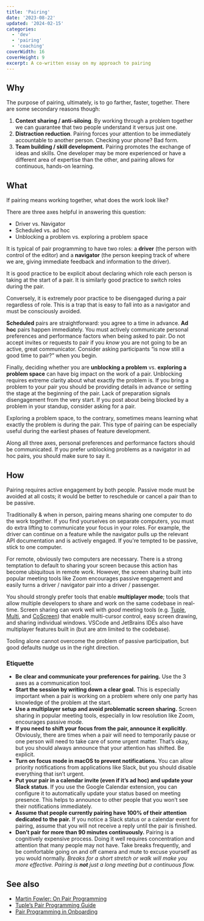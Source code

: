 ```yaml
---
title: 'Pairing'
date: '2023-08-22'
updated: '2024-02-15'
categories:
  - 'dev'
  - 'pairing'
  - 'coaching'
coverWidth: 16
coverHeight: 9
excerpt: A co-written essay on my approach to pairing
---
```


## Why

The purpose of pairing, ultimately, is to go farther, faster, together.
There are some secondary reasons though:

1. **Context sharing / anti-siloing**. By working through a problem together we can guarantee that two people understand it versus just one.
2. **Distraction reduction**. Pairing forces your attention to be immediately accountable to another person. Checking your phone? Bad form.
3. **Team building / skill development.** Pairing promotes the exchange of ideas and skills. One developer may be more experienced or have a different area of expertise than the other, and pairing allows for continuous, hands-on learning.

## What

If pairing means working together, what does the work look like?

There are three axes helpful in answering this question:

* Driver vs. Navigator
* Scheduled vs. ad hoc
* Unblocking a problem vs. exploring a problem space

It is typical of pair programming to have two roles: a **driver** (the person with control of the editor) and a **navigator** (the person keeping track of where we are, giving immediate feedback and information to the driver).

It is good practice to be explicit about declaring which role each person is taking at the start of a pair.
It is similarly good practice to switch roles during the pair.

Conversely, it is extremely poor practice to be disengaged during a pair regardless of role.
This is a trap that is easy to fall into as a navigator and must be consciously avoided.

**Scheduled** pairs are straightforward: you agree to a time in advance.
**Ad hoc** pairs happen immediately.
You must actively communicate personal preferences and performance factors when being asked to pair.
Do not accept invites or requests to pair if you _know_ you are not going to be an active, great communicator.
Consider asking participants “is now still a good time to pair?” when you begin.

Finally, deciding whether you are **unblocking a problem** vs. **exploring a problem space** can have big impact on the work of a pair.
Unblocking requires extreme clarity about what exactly the problem is.
If you bring a problem to your pair you should be providing details in advance or setting the stage at the beginning of the pair.
Lack of preparation signals disengagement from the very start.
If you post about being blocked by a problem in your standup, consider asking for a pair.

Exploring a problem space, to the contrary, sometimes means learning what exactly the problem is during the pair.
This type of pairing can be especially useful during the earliest phases of feature development.

Along all three axes, personal preferences and performance factors should be communicated.
If you prefer unblocking problems as a navigator in ad hoc pairs, you should make sure to say it.

## How

Pairing requires active engagement by both people.
Passive mode must be avoided at all costs; it would be better to reschedule or cancel a pair than to be passive.

Traditionally & when in person, pairing means sharing one computer to do the work together.
If you find yourselves on separate computers, you must do extra lifting to communicate your focus in your roles.
For example, the driver can continue on a feature while the navigator pulls up the relevant API documentation and is actively engaged.
If you're tempted to be passive, stick to one computer.

For remote, obviously two computers are necessary.
There is a strong temptation to default to sharing your screen because this action has become ubiquitous in remote work.
However, the screen sharing built into popular meeting tools like Zoom encourages passive engagement and easily turns a driver / navigator pair into a driver / passenger.

You should strongly prefer tools that enable **multiplayer mode**; tools that allow multiple developers to share and work on the same codebase in real-time.
Screen sharing can work well with _good_ meeting tools (e.g. [Tuple](https://tuple.app), [Multi](https://multi.app/), and [CoScreen](https://www.coscreen.co/)) that enable multi-cursor control, easy screen drawing, and sharing individual windows.
VSCode and JetBrains IDEs also have multiplayer features built in (but are atm limited to the codebase).

Tooling alone cannot overcome the problem of passive participation, but good defaults nudge us in the right direction.

### Etiquette

* **Be clear and communicate your preferences for pairing.** Use the 3 axes as a communication tool.
* **Start the session by writing down a clear goal.** This is especially important when a pair is working on a problem where only one party has knowledge of the problem at the start.
* **Use a multiplayer setup and avoid problematic screen sharing.** Screen sharing in popular meeting tools, especially in low resolution like Zoom, encourages passive mode.
* **If you need to shift your focus from the pair, announce it explicitly**. Obviously, there are times when a pair will need to temporarily pause or one person will need to take care of some urgent matter. That’s okay, but you should always announce that your attention has shifted. Be explicit.
* **Turn on focus mode in macOS to prevent notifications.** You can allow priority notifications from applications like Slack, but you should disable everything that isn’t urgent.
* **Put your pair in a calendar invite (even if it’s ad hoc) and update your Slack status**. If you use the Google Calendar extension, you can configure it to automatically update your status based on meeting presence. This helps to announce to other people that you won’t see their notifications immediately.
* **Assume that people currently pairing have 100% of their attention dedicated to the pair.** If you notice a Slack status or a calendar event for pairing, assume that you will not receive a reply until the pair is finished.
* **Don’t pair for more than 90 minutes continuously.** Pairing is a cognitively expensive process. Doing it well requires concentration and attention that many people may not have. Take breaks frequently, and be comfortable going on and off camera and mute to excuse yourself as you would normally. _Breaks for a short stretch or walk will make you more effective. Pairing is **not** just a long meeting but a continuous flow._

## See also

* [Martin Fowler: On Pair Programming](https://martinfowler.com/articles/on-pair-programming.html)
* [Tuple’s Pair Programming Guide](https://tuple.app/pair-programming-guide/)
* [Pair Programming in Onboarding](https://martinfowler.com/articles/bottlenecks-of-scaleups/06-onboarding.html#PairProgrammingAsACriticalOnboardingTechnique)

